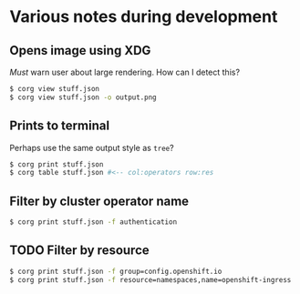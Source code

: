 # Various notes during development

## Opens image using XDG
*Must* warn user about large rendering. How can I detect this? 
~~~sh
$ corg view stuff.json 
$ corg view stuff.json -o output.png
~~~

## Prints to terminal
Perhaps use the same output style as `tree`?
~~~sh
$ corg print stuff.json
$ corg table stuff.json #<-- col:operators row:res
~~~

## Filter by cluster operator name
~~~sh
$ corg print stuff.json -f authentication
~~~

## TODO Filter by resource
~~~sh
$ corg print stuff.json -f group=config.openshift.io
$ corg print stuff.json -f resource=namespaces,name=openshift-ingress
~~~